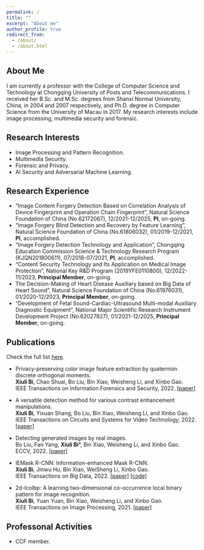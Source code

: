 ```yaml
---
permalink: /
title: ""
excerpt: "About me"
author_profile: true
redirect_from: 
  - /about/
  - /about.html
---
```


About Me
------
I am currently a professor with the College of Computer Science and Technology at Chongqing University of Posts and Telecommunications. I received her B.Sc. and M.Sc. degrees from Shanxi Normal University, China, in 2004 and 2007 respectively, and Ph.D. degree in Computer Science from the University of Macau in 2017. My research interests include image processing, multimedia security and forensic.

Research Interests
------
- Image Processing and Pattern Recognition.
- Multimedia Security.
- Forensic and Privacy.
- AI Security and Adversarial Machine Learning.

Research Experience
------
- “Image Content Forgery Detection Based on Correlation Analysis of Device Fingerprint and Operation Chain Fingerprint”, Natural Science Foundation of China (No.62172067), 12/2021-12/2025, **PI**, on-going.
- “Image Forgery Blind Detection and Recovery by Feature Learning”, Natural Science Foundation of China (No.61806032), 01/2019-12/2021, **PI**, accomplished.
- “Image Forgery Detection Technology and Application”, Chongqing Education Commission Science & Technology Research Program (KJQN201800611), 07/2018-07/2021, **PI**, accomplished.
- “Content Security Technology and Its Application on Medical Image Protection”, National Key R&D Program (2019YFE0110800), 12/2022-11/2023, **Principal Member**, on-going.
- The Decision-Making of Heart Disease Auxiliary based on Big Data of Heart Sound”, Natural Science Foundation of China (No.61976031), 01/2020-12/2023, **Principal Member**, on-going.
- “Development of Fetal Sound-Cardiac-Ultrasound Multi-modal Auxiliary Diagnostic Equipment”, National Major Scientific Research Instrument Development Project (No.62027827), 01/2021-12/2025, **Principal Member**, on-going.


Publications
------
Check the full list [here](https://scholar.google.com/citations?user=1Ezgfw8AAAAJ&hl=zh-CN).
- Privacy-preserving color image feature extraction by quaternion discrete orthogonal moments.<br>
**Xiuli Bi**, Chao Shuai, Bo Liu, Bin Xiao, Weisheng Li, and Xinbo Gao. <br>
     IEEE Transactions on Information Forensics and Security, 2022.
<a href="https://ieeexplore.ieee.org/abstract/document/9762698">[paper]</a>

- A versatile detection method for various contrast enhancement manipulations.<br>
**Xiuli Bi**, Yixuan Shang, Bo Liu, Bin Xiao, Weisheng Li, and Xinbo Gao. <br>
     IEEE Transactions on Circuits and Systems for Video Technology, 2022.
<a href="https://ieeexplore.ieee.org/abstract/document/9878360">[paper]</a>

- Detecting generated images by real images.<br>
Bo Liu, Fan Yang, **Xiuli Bi***, Bin Xiao, Weisheng Li, and Xinbo Gao. <br>
     ECCV, 2022.
<a href="https://link.springer.com/chapter/10.1007/978-3-031-19781-9_6">[paper]</a>

- IEMask R-CNN: Information-enhanced Mask R-CNN.<br>
**Xiuli Bi**, Jinwu Hu, Bin Xiao, WeiSheng Li, Xinbo Gao. <br>
     IEEE Transactions on Big Data, 2022.
<a href="https://ieeexplore.ieee.org/abstract/document/9811396">[paper]</a>  <a href="https://github.com/Fhujinwu/IEMask">[code]</a>

- 2d-lcolbp: A learning two-dimensional co-occurrence local binary pattern for image recognition.<br>
**Xiuli Bi**, Yuan Yuan, Bin Xiao, Weisheng Li, and Xinbo Gao. <br>
     IEEE Transactions on Image Processing, 2021.
<a href="https://ieeexplore.ieee.org/abstract/document/9515711/">[paper]</a>

Professonal Activities
------
- CCF member.

